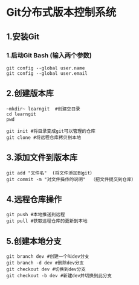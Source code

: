 # Git分布式版本控制系统

## 1.安装Git
### 1.启动Git Bash    (输入两个参数)
    git config --global user.name  
    git config --global user.email

## 2.创建版本库
    
	~mkdir~ learngit  #创建空目录
    cd learngit
    pwd
    
    git init #将目录变成git可以管理的仓库
    git clone #将远程仓库拷贝到本地
    
## 3.添加文件到版本库
    git add "文件名"  (将文件添加到git）
    git commit -m "对文件操作的说明"  （把文件提交到仓库）
    
## 4.远程仓库操作
    git push #本地推送到远程 
    git pull #获取远程仓库的更新到本地
    
## 5.创建本地分支
    git branch dev #创建一个叫dev分支
    git branch -d dev #删除dev分支
    git checkout dev #切换到dev分支
    git checkout -b dev #新建dev并切换到此分支